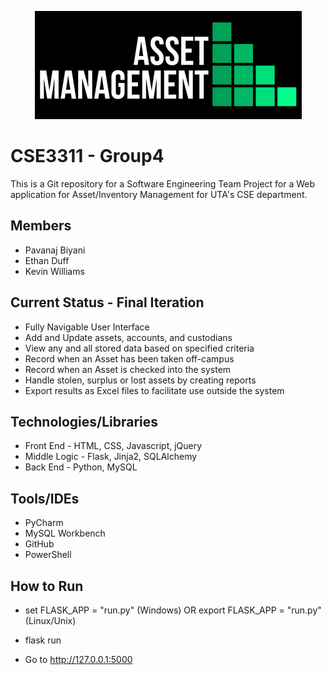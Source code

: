 <p align=center>
 <img src="https://raw.githubusercontent.com/pavanaj/CSE3311-Group4/master/AMA logo.png"/>
</p>

# CSE3311 - Group4
This is a Git repository for a Software Engineering Team Project for a Web application for Asset/Inventory Management for UTA's CSE department. 

## Members
* Pavanaj Biyani 
* Ethan Duff
* Kevin Williams

## Current Status - Final Iteration
* Fully Navigable User Interface
* Add and Update assets, accounts, and custodians
* View any and all stored data based on specified criteria
* Record when an Asset has been taken off-campus
* Record when an Asset is checked into the system
* Handle stolen, surplus or lost assets by creating reports
* Export results as Excel files to facilitate use outside the system

## Technologies/Libraries
* Front End - HTML, CSS, Javascript, jQuery
* Middle Logic - Flask, Jinja2, SQLAlchemy
* Back End - Python, MySQL

## Tools/IDEs
* PyCharm
* MySQL Workbench
* GitHub
* PowerShell

## How to Run 
* set FLASK_APP = "run.py" (Windows) OR export FLASK_APP = "run.py" (Linux/Unix)

* flask run

* Go to http://127.0.0.1:5000
